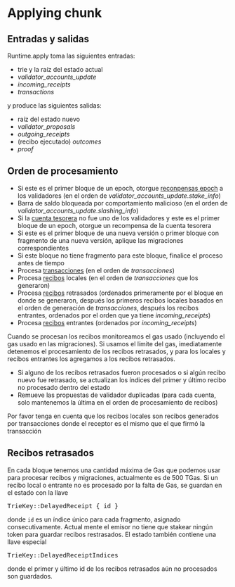 # Applying chunk

## Entradas y salidas

Runtime.apply toma las siguientes entradas:
* trie y la raíz del estado actual
* *validator_accounts_update*
* *incoming_receipts*
* *transactions*

y produce las siguientes salidas:
* raíz del estado nuevo
* *validator_proposals*
* *outgoing_receipts*
* (recibo ejecutado) *outcomes*
* *proof*

## Orden de procesamiento

* Si este es el primer bloque de un epoch, otorgue [reconpensas epoch](../Economics/README.md#validator-rewards-calculation) a los validadores (en el orden de
*validator_accounts_update.stake_info*)
* Barra de saldo bloqueada por comportamiento malicioso (en el orden de *validator_accounts_update.slashing_info*)
* Si la [cuenta tesorera](../Economics/README.md#protocol-treasury) no fue uno de los validadores y este es el primer bloque de un epoch, otorgue un recompensa de la cuenta tesorera
* Si este es el primer bloque de una nueva versión o primer bloque con fragmento de una nueva versión, aplique las migraciones correspondientes
* Si este bloque no tiene fragmento para este bloque, finalice el proceso antes de tiempo
* Procesa [transacciones](Transactions.md) (en el orden de *transacciones*)
* Procesa [recibos](Receipts.md) locales (en el orden de *transacciones* que los generaron)
* Procesa [recibos](Receipts.md) retrasados (ordenados primeramente por el bloque en donde se generaron, después los primeros recibos locales basados en el orden de generación de *transacciones*, después los recibos entrantes, ordenados por el orden que ya tiene *incoming_receipts*)
* Procesa [recibos](Receipts.md) entrantes (ordenados por *incoming_receipts*)

Cuando se procesan los recibos monitoreamos el gas usado (incluyendo el gas usado en las migraciones). Si usamos el límite del gas, imediatamente detenemos el procesamiento de los recibos retrasados, y para los locales y recibos entrantes los agregamos a los recibos retrasados.

* Si alguno de los recibos retrasados fueron procesados o si algún recibo nuevo fue retrasado, se actualizan los índices del primer y último recibo no procesado dentro del estado
* Remueve las propuestas de validador duplicadas (para cada cuenta, solo mantenemos la última en el orden de procesamiento de recibos)

Por favor tenga en cuenta que los recibos locales son recibos generados por transacciones donde el receptor es el mismo que el que firmó la transacción

## Recibos retrasados

En cada bloque tenemos una cantidad máxima de Gas que podemos usar para procesar recibos y migraciones, actualmente es de 500 TGas. Si un recibo local o entrante no es procesado por la falta de Gas, se guardan en el estado con la llave <pre>TrieKey::DelayedReceipt { id }</pre> donde `id` es un índice único para cada fragmento, asignado consecutivamente. Actual mente el emisor no tiene que stakear ningún token para guardar recibos restrasados. El estado también contiene una llave especial <pre>TrieKey::DelayedReceiptIndices</pre> donde el primer y último id de los recibos retrasados aún no procesados son guardados.
